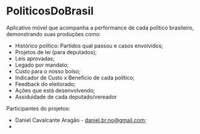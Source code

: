 PoliticosDoBrasil
=================

Aplicativo móvel que acompanha a performance de cada político brasileiro, demonstrando suas produções como:

- Histórico político: Partidos qual passou e casos envolvidos;
- Projetos de lei (para deputados);
- Leis aprovadas;
- Legado por mandato;
- Custo para o nosso bolso;
- Indicador de Custo x Benefício de cada político;
- Feedback do eleitorado;
- Ações que está desenvolvendo;
- Assiduidade de cada deputado/vereador


Participantes do projetos:

- Daniel Cavalcante Aragão - daniel.br.no@gmail.com;
- 